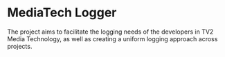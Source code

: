 # MediaTech Logger

The project aims to facilitate the logging needs of the developers in TV2 Media Technology, as well as creating a uniform logging approach across projects.
